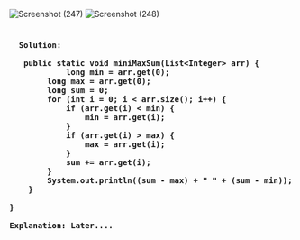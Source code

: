 ![Screenshot (247)](https://user-images.githubusercontent.com/38869235/220708213-cb08aef1-606b-4713-a0fa-b72ba972457f.png)
![Screenshot (248)](https://user-images.githubusercontent.com/38869235/220708517-3dc23c10-4194-4d8a-ae5a-cae6eb5b26c3.png)

<h3 align="Left">
  
```
  
  Solution:
  
   public static void miniMaxSum(List<Integer> arr) {
     		long min = arr.get(0);
        long max = arr.get(0);
        long sum = 0;
        for (int i = 0; i < arr.size(); i++) {
            if (arr.get(i) < min) {
                min = arr.get(i);
            }
            if (arr.get(i) > max) {
                max = arr.get(i);
            }
            sum += arr.get(i);
        }
        System.out.println((sum - max) + " " + (sum - min));
    }

}
  
Explanation: Later....
  
```
</h3>
